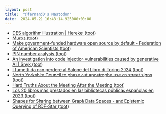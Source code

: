 ```yaml
---
layout: post
title:  "@fernand0's Mastodon"
date:  2024-05-22 16:43:14.925000+00:00
---
```

*  [DES algorithm illustration \| Hereket ](https://hereket.com/tiny/des-algorithm) ([toot](https://mastodon.social/@fernand0/112485741029960357))
*  [Muros ](https://www.flickr.com/photos/fernand0/53714404897) ([toot](https://mastodon.social/@fernand0/112485632208621301))
*  [Make government-funded hardware open source by default - Federation of American Scientists ](https://fas.org/publication/open-source-hardware) ([toot](https://mastodon.social/@fernand0/112485532197569051))
*  [PIN number analysis ](http://www.datagenetics.com/blog/september32012/index.htm) ([toot](https://mastodon.social/@fernand0/112485186249017833))
*  [An investigation into code injection vulnerabilities caused by generative AI \| Snyk ](https://snyk.io/blog/code-injection-vulnerabilities-caused-by-generative-ai) ([toot](https://mastodon.social/@fernand0/112485016233055599))
*  [I fumetti da non perdere al Salone del Libro di Torino 2024 ](https://fumettologica.it/2024/05/fumetti-salone-libro-torino-2024) ([toot](https://mastodon.social/@fernand0/112484635885468235))
*  [North Yorkshire Council to phase out apostrophe use on street signs ](https://www.bbc.com/news/uk-england-york-north-yorkshire-6894232) ([toot](https://mastodon.social/@fernand0/112484554584767493))
*  [Hard Truths About the Meeting After the Meeting ](https://sloanreview.mit.edu/article/hard-truths-about-the-meeting-after-the-meeting) ([toot](https://mastodon.social/@fernand0/112484309425950504))
*  [Los 20 libros más prestados en las bibliotecas públicas españolas en 2023 ](https://www.comunidadbaratz.com/blog/los-20-libros-mas-prestados-en-las-bibliotecas-publicas-espanolas-en-2023) ([toot](https://mastodon.social/@fernand0/112483956396738583))
*  [Shapes for Sharing between Graph Data Spaces - and Epistemic Querying of RDF-Star ](https://www.slideshare.net/slideshow/shapes-for-sharing-between-graph-data-spaces-and-epistemic-querying-of-rdf-star/26775392) ([toot](https://mastodon.social/@fernand0/112483759459887573))
